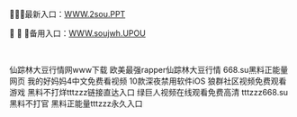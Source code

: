 <p>
	🧹🧹🧹最新入口：<a href="http://www.baidu.com/link?url=6MA2SWnO3Raqke39an_0PUxosM6ZrUGzi1BN9tNnlPW&wd">WWW.2sou.PPT</a> 
	<p>
		🥱
🥱
🥱备用入口：<a href="http://www.baidu.com/link?url=6MA2SWnO3Raqke39an_0PUxosM6ZrUGzi1BN9tNnlPW&wd">WWW.soujwh.UPOU</a> 
	</p>
	<p>
		<br />
	</p>
	<p>
		仙踪林大豆行情网www下载
欧美最强rapper仙踪林大豆行情
668.su黑料正能量网页
我的好妈妈4中文免费看视频
10款深夜禁用软件iOS
狼群社区视频免费观看游戏
黑料不打烊tttzzz链接直达入口
绿巨人视频在线观看免费高清
tttzzz668.su 黑料不打官
黑料正能量tttzzz永久入口
	</p>
